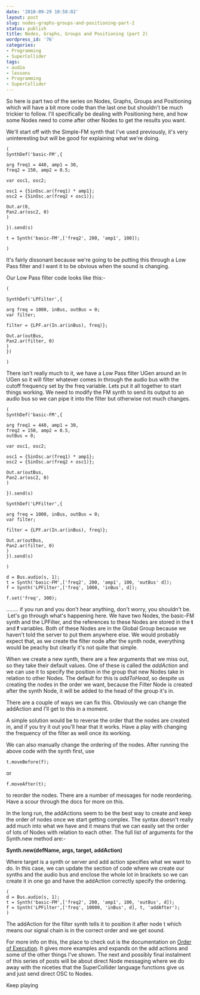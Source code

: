 ```yaml
---
date: '2010-09-29 10:58:02'
layout: post
slug: nodes-graphs-groups-and-positioning-part-2
status: publish
title: Nodes, Graphs, Groups and Positioning (part 2)
wordpress_id: '76'
categories:
- Programming
- SuperCollider
tags:
- audio
- lessons
- Programming
- SuperCollider
---
```


So here is part two of the series on Nodes, Graphs, Groups and Positioning which will have a bit more code than the last one but shouldn't be much trickier to follow. I'll specifically be dealing with Positioning here, and how some Nodes need to come after other Nodes to get the results you want.

We'll start off with the Simple-FM synth that I've used previously, it's very uninteresting but will be good for explaining what we're doing.

    
    (
    SynthDef('basic-FM',{
    
    arg freq1 = 440, amp1 = 30,
    freq2 = 150, amp2 = 0.5;
    
    var osc1, osc2;
    
    osc1 = {SinOsc.ar(freq1) * amp1};
    osc2 = {SinOsc.ar(freq2 + osc1)};
    
    Out.ar(0,
    Pan2.ar(osc2, 0)
    )
    
    }).send(s)
    
    t = Synth('basic-FM',['freq2', 200, 'amp1', 100]);
    
    )


It's fairly dissonant because we're going to be putting this through a Low Pass filter and I want it to be obvious when the sound is changing.

Our Low Pass filter code looks like this:-

    
    (
    
    SynthDef('LPFilter',{
    
    arg freq = 1000, inBus, outBus = 0;
    var filter;
    
    filter = {LPF.ar(In.ar(inBus), freq)};
    
    Out.ar(outBus,
    Pan2.ar(filter, 0)
    )
    })
    
    )


There isn't really much to it, we have a Low Pass filter UGen around an In UGen so it will filter whatever comes in through the audio bus with the cutoff frequency set by the freq variable. Lets put it all together to start things working. We need to modify the FM synth to send its output to an audio bus so we can pipe it into the filter but otherwise not much changes.

    
    (
    SynthDef('basic-FM',{
    
    arg freq1 = 440, amp1 = 30,
    freq2 = 150, amp2 = 0.5,
    outBus = 0;
    
    var osc1, osc2;
    
    osc1 = {SinOsc.ar(freq1) * amp1};
    osc2 = {SinOsc.ar(freq2 + osc1)};
    
    Out.ar(outBus,
    Pan2.ar(osc2, 0)
    )
    
    }).send(s)
    
    SynthDef('LPFilter',{
    
    arg freq = 1000, inBus, outBus = 0;
    var filter;
    
    filter = {LPF.ar(In.ar(inBus), freq)};
    
    Out.ar(outBus,
    Pan2.ar(filter, 0)
    )
    }).send(s)
    
    )
    
    d = Bus.audio(s, 1);
    t = Synth('basic-FM',['freq2', 200, 'amp1', 100, 'outBus' d]);
    f = Synth('LPFilter',['freq', 1000, 'inBus', d]);
    
    f.set('freq', 300);


........ if you run and you don't hear anything, don't worry, you shouldn't be.  Let's go through what's happening here. We have two Nodes, the basic-FM synth and the LPFilter, and the references to these Nodes are stored in the **t** and **f** variables. Both of these Nodes are in the Global Group because we haven't told the server to put them anywhere else. We would probably expect that, as we create the filter node after the synth node, everything would be peachy but clearly it's not quite that simple.

When we create a new synth, there are a few arguments that we miss out, so they take their default values. One of these is called the _addAction_ and we can use it to specify the position in the group that new Nodes take in relation to other Nodes. The default for this is _addToHead_, so despite us creating the nodes in the order we want, because the Filter Node is created after the synth Node, it will be added to the head of the group it's in.

There are a couple of ways we can fix this. Obviously we can change the addAction and I'll get to this in a moment.

A simple solution would be to reverse the order that the nodes are created in, and if you try it out you'll hear that it works. Have a play with changing the frequency of the filter as well once its working.

We can also manually change the ordering of the nodes. After running the above code with the synth first, use

    
    t.moveBefore(f);


or

    
    f.moveAfter(t);


to reorder the nodes. There are a number of messages for node reordering. Have a scour through the docs for more on this.

In the long run, the addActions seem to be the best way to create and keep the order of nodes once we start getting complex. The syntax doesn't really add much into what we have and it means that we can easily set the order of lots of Nodes with relation to each other. The full list of arguments for the Synth.new method are:-

**Synth.new(defName, args, target, addAction)**

Where target is a synth or server and add action specifies what we want to do. In this case, we can update the section of code where we create our synths and the audio bus and enclose the whole lot in brackets so we can create it in one go and have the addAction correctly specify the ordering.

    
    (
    d = Bus.audio(s, 1);
    t = Synth('basic-FM',['freq2', 200, 'amp1', 100, 'outBus', d]);
    f = Synth('LPFilter',['freq', 10000, 'inBus', d], t, 'addAfter');
    )


The addAction for the filter synth tells it to position it after node t which means our signal chain is in the correct order and we get sound.

For more info on this, the place to check out is the documentation on [Order of Execution](http://supercollider.svn.sourceforge.net/viewvc/supercollider/trunk/common/build/Help/ServerArchitecture/Order-of-execution.html). It gives more examples and expands on the add actions and some of the other things I've shown. The next and possibly final instalment of this series of posts will be about direct Node messaging where we do away with the niceties that the SuperCollider language functions give us and just send direct OSC to Nodes.

Keep playing
